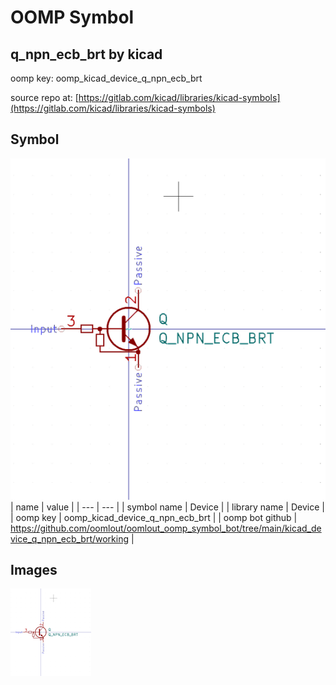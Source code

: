 # OOMP Symbol  
## q_npn_ecb_brt  by kicad  
  
oomp key: oomp_kicad_device_q_npn_ecb_brt  
  
source repo at: [https://gitlab.com/kicad/libraries/kicad-symbols](https://gitlab.com/kicad/libraries/kicad-symbols)  
## Symbol  
  
[![working.png](working_600.png)](working.png)  
| name | value | 
| --- | --- | 
| symbol name | Device | 
| library name | Device | 
| oomp key | oomp_kicad_device_q_npn_ecb_brt | 
| oomp bot github | https://github.com/oomlout/oomlout_oomp_symbol_bot/tree/main/kicad_device_q_npn_ecb_brt/working | 
## Images  
  
[![working.png](working_140.png)](working.png)  
